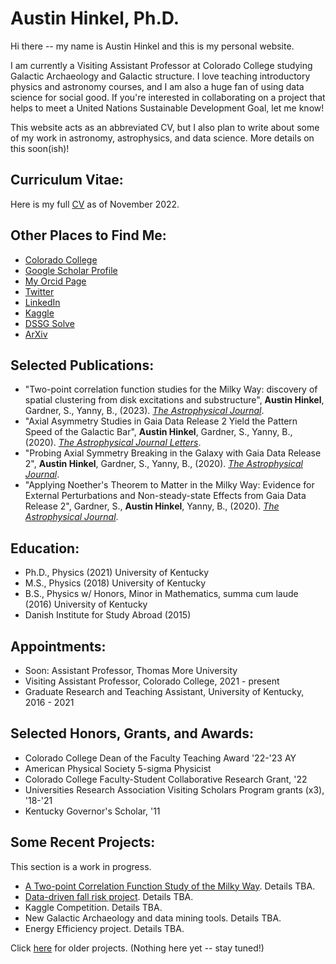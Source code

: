 # Austin Hinkel, Ph.D.

Hi there -- my name is Austin Hinkel and this is my personal website. 

I am currently a Visiting Assistant Professor at Colorado College studying Galactic Archaeology and Galactic structure.  I love teaching introductory physics and astronomy courses, and I am also a huge fan of using data science for social good.  If you're interested in collaborating on a project that helps to meet a United Nations Sustainable Development Goal, let me know!

This website acts as an abbreviated CV, but I also plan to write about some of my work in astronomy, astrophysics, and data science.  More details on this soon(ish)! 



## Curriculum Vitae:

Here is my full [CV](https://ahinkel.github.io/assets/pdfs/AustinHinkel_CV-9.pdf) as of November 2022.



## Other Places to Find Me:


- [Colorado College](https://www.coloradocollege.edu/basics/contact/directory/people/hinkel_austin.html)
- [Google Scholar Profile](https://scholar.google.com/citations?user=Act8eHcAAAAJ&hl=en&oi=ao)
- [My Orcid Page](https://orcid.org/0000-0002-9785-914X)
- [Twitter](https://twitter.com/iHinkthere4iam)
- [LinkedIn](https://www.linkedin.com/in/austin-hinkel/)
- [Kaggle](https://www.kaggle.com/austinhinkel)
- [DSSG Solve](https://solveforgood.org/user/8457)
- [ArXiv](https://arxiv.org/search/?query=Hinkel%2C+Austin&searchtype=author&abstracts=show&order=-announced_date_first&size=50)




## Selected Publications:


- "Two-point correlation function studies for the Milky Way: discovery of spatial clustering from disk excitations and substructure", **Austin Hinkel**, Gardner, S., Yanny, B., (2023). [*The Astrophysical Journal*](https://doi.org/10.3847/1538-4357/ac9ccc).
- "Axial Asymmetry Studies in Gaia Data Release 2 Yield the Pattern Speed of the Galactic Bar", **Austin Hinkel**, Gardner, S., Yanny, B., (2020). [*The Astrophysical Journal Letters*](https://doi.org/10.3847/2041-8213/aba905).
- "Probing Axial Symmetry Breaking in the Galaxy with Gaia Data Release 2", **Austin Hinkel**, Gardner, S., Yanny, B., (2020). [*The Astrophysical Journal*](https://doi.org/10.3847/1538-4357/ab8235).
- "Applying Noether's Theorem to Matter in the Milky Way: Evidence for External Perturbations and Non-steady-state Effects from Gaia Data Release 2", Gardner, S., **Austin Hinkel**, Yanny, B., (2020). [*The Astrophysical Journal*](https://doi.org/10.3847/1538-4357/ab66c8).



## Education:


- Ph.D., Physics (2021) University of Kentucky
- M.S., Physics (2018) University of Kentucky
- B.S., Physics w/ Honors, Minor in Mathematics, summa cum laude (2016) University of Kentucky
- Danish Institute for Study Abroad (2015)


## Appointments:


- Soon: Assistant Professor, Thomas More University
- Visiting Assistant Professor, Colorado College, 2021 - present
- Graduate Research and Teaching Assistant, University of Kentucky, 2016 - 2021



## Selected Honors, Grants, and Awards:


- Colorado College Dean of the Faculty Teaching Award '22-'23 AY
- American Physical Society 5-sigma Physicist
- Colorado College Faculty-Student Collaborative Research Grant, '22
- Universities Research Association Visiting Scholars Program grants (x3), '18-'21
- Kentucky Governor's Scholar, '11



## Some Recent Projects:

This section is a work in progress. 


- [A Two-point Correlation Function Study of the Milky Way](/projects/MilkyWay_2PCF).  Details TBA.
- [Data-driven fall risk project](/projects/DataDrivenFallRisk).  Details TBA.
- Kaggle Competition.  Details TBA.
- New Galactic Archaeology and data mining tools.  Details TBA.
- Energy Efficiency project.  Details TBA.

Click [here](/projects/olderProjects) for older projects. (Nothing here yet -- stay tuned!)




<!--- Testing comments here.  Here are some key words / tags: 
Austin Hinkel Ph.D. Astro Astronomy Astrophysics Physics Data Science 
Scientist Astronomer Astrophysicist Physicist Professor Educator 
Social Good United Nations UN SDG UNSDGs UNSDG big data machine learning
ML feature engineering ahinkel austinhinkel Kaggle DSSG Solve words
AI Education Programmer Analysis DoesGoogleEvenSeeTheseQuestionMark --->

